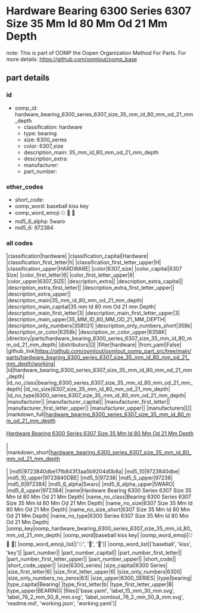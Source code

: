 # Hardware Bearing 6300 Series 6307 Size 35 Mm Id 80 Mm Od 21 Mm Depth  

note: This is part of OOMP the Oopen Organization Method For Parts. For more details: https://github.com/oomlout/oomp_base

##  part details





### id
* oomp_id: hardware_bearing_6300_series_6307_size_35_mm_id_80_mm_od_21_mm_depth
  * classification: hardware
  * type: bearing
  * size: 6300_series
  * color: 6307_size
  * description_main: 35_mm_id_80_mm_od_21_mm_depth
  * description_extra: 
  * manufacturer: 
  * part_number: 

### other_codes
* short_code: 
* oomp_word: baseball kiss key
* oomp_word_emoji :baseball: :kiss: :key:
* md5_6_alpha: 5waro
* md5_6: 972384

### all codes 
|classification|hardware|
|classification_capital|Hardware|
|classification_first_letter|h|
|classification_first_letter_upper|H|
|classification_upper|HARDWARE|
|color|6307_size|
|color_capital|6307 Size|
|color_first_letter|6|
|color_first_letter_upper|6|
|color_upper|6307_SIZE|
|description_extra||
|description_extra_capital||
|description_extra_first_letter||
|description_extra_first_letter_upper||
|description_extra_upper||
|description_main|35_mm_id_80_mm_od_21_mm_depth|
|description_main_capital|35 mm Id 80 mm Od 21 mm Depth|
|description_main_first_letter|3|
|description_main_first_letter_upper|3|
|description_main_upper|35_MM_ID_80_MM_OD_21_MM_DEPTH|
|description_only_numbers|358021|
|description_only_numbers_short|358k|
|description_or_color|6358k|
|description_or_color_upper|6358K|
|directory|parts/hardware_bearing_6300_series_6307_size_35_mm_id_80_mm_od_21_mm_depth|
|distributors|[]|
|filter|hardware|
|from_yaml|False|
|github_link|https://github.com/oomlout/oomlout_oomp_part_src/tree/main/parts/hardware_bearing_6300_series_6307_size_35_mm_id_80_mm_od_21_mm_depth/working|
|id|hardware_bearing_6300_series_6307_size_35_mm_id_80_mm_od_21_mm_depth|
|id_no_class|bearing_6300_series_6307_size_35_mm_id_80_mm_od_21_mm_depth|
|id_no_size|6307_size_35_mm_id_80_mm_od_21_mm_depth|
|id_no_type|6300_series_6307_size_35_mm_id_80_mm_od_21_mm_depth|
|manufacturer||
|manufacturer_capital||
|manufacturer_first_letter||
|manufacturer_first_letter_upper||
|manufacturer_upper||
|manufacturers|[]|
|markdown_full|[hardware_bearing_6300_series_6307_size_35_mm_id_80_mm_od_21_mm_depth](https://github.com/oomlout/oomlout_oomp_part_src/tree/main/parts/hardware_bearing_6300_series_6307_size_35_mm_id_80_mm_od_21_mm_depth/working)<br>[](https://github.com/oomlout/oomlout_oomp_part_src/tree/main/parts/hardware_bearing_6300_series_6307_size_35_mm_id_80_mm_od_21_mm_depth/working)<br>[Hardware Bearing 6300 Series 6307 Size 35 Mm Id 80 Mm Od 21 Mm Depth](https://github.com/oomlout/oomlout_oomp_part_src/tree/main/parts/hardware_bearing_6300_series_6307_size_35_mm_id_80_mm_od_21_mm_depth/working)<br><br>|
|markdown_short|[hardware_bearing_6300_series_6307_size_35_mm_id_80_mm_od_21_mm_depth](https://github.com/oomlout/oomlout_oomp_part_src/tree/main/parts/hardware_bearing_6300_series_6307_size_35_mm_id_80_mm_od_21_mm_depth/working)<br><br>|
|md5|9723840dbe17fb843f3aa5b9204d0b8a|
|md5_10|9723840dbe|
|md5_10_upper|9723840DBE|
|md5_5|97238|
|md5_5_upper|97238|
|md5_6|972384|
|md5_6_alpha|5waro|
|md5_6_alpha_upper|5WARO|
|md5_6_upper|972384|
|name|Hardware Bearing 6300 Series 6307 Size 35 Mm Id 80 Mm Od 21 Mm Depth|
|name_no_class|Bearing 6300 Series 6307 Size 35 Mm Id 80 Mm Od 21 Mm Depth|
|name_no_size|6307 Size 35 Mm Id 80 Mm Od 21 Mm Depth|
|name_no_size_short|6307 Size 35 Mm Id 80 Mm Od 21 Mm Depth|
|name_no_type|6300 Series 6307 Size 35 Mm Id 80 Mm Od 21 Mm Depth|
|oomp_key|oomp_hardware_bearing_6300_series_6307_size_35_mm_id_80_mm_od_21_mm_depth|
|oomp_word|baseball kiss key|
|oomp_word_emoji|:baseball: :kiss: :key:|
|oomp_word_emoji_list|[':baseball:', ':kiss:', ':key:']|
|oomp_word_list|['baseball', 'kiss', 'key']|
|part_number||
|part_number_capital||
|part_number_first_letter||
|part_number_first_letter_upper||
|part_number_upper||
|short_code||
|short_code_upper||
|size|6300_series|
|size_capital|6300 Series|
|size_first_letter|6|
|size_first_letter_upper|6|
|size_only_numbers|6300|
|size_only_numbers_no_zeros|63|
|size_upper|6300_SERIES|
|type|bearing|
|type_capital|Bearing|
|type_first_letter|b|
|type_first_letter_upper|B|
|type_upper|BEARING|
|files|['base.yaml', 'label_15_mm_30_mm.svg', 'label_76_2_mm_50_8_mm.svg', 'label_oomlout_76_2_mm_50_8_mm.svg', 'readme.md', 'working.json', 'working.yaml']|
